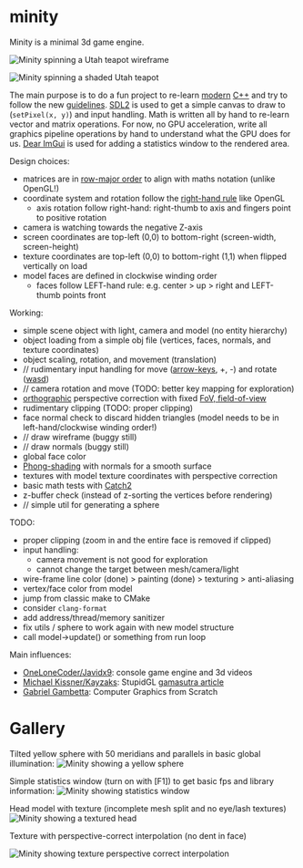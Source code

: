 # minity
Minity is a minimal 3d game engine.

![Minity spinning a Utah teapot wireframe](./doc/img/minity-utah-teapot.png "Minity spinning a Utah teapot wireframe")

![Minity spinning a shaded Utah teapot](./doc/img/minity-utah-teapot-shaded.png "Minity spinning a shaded Utah teapot")

The main purpose is to do a fun project to re-learn [modern](https://docs.microsoft.com/en-us/cpp/cpp/welcome-back-to-cpp-modern-cpp?view=vs-2019) [C++](https://isocpp.org/) and try to follow the new [guidelines](http://isocpp.github.io/CppCoreGuidelines/CppCoreGuidelines). [SDL2](https://www.libsdl.org/) is used to get a simple canvas to draw to (`setPixel(x, y)`) and input handling. Math is written all by hand to re-learn vector and matrix operations. For now, no GPU acceleration, write all graphics pipeline operations by hand to understand what the GPU does for us. [Dear ImGui](https://github.com/ocornut/imgui) is used for adding a statistics window to the rendered area.

Design choices:
 * matrices are in [row-major order](https://en.wikipedia.org/wiki/Row-_and_column-major_order) to align with maths notation (unlike OpenGL!)
 * coordinate system and rotation follow the [right-hand rule](https://en.wikipedia.org/wiki/Cartesian_coordinate_system) like OpenGL
   * axis rotation follow right-hand: right-thumb to axis and fingers point to positive rotation
 * camera is watching towards the negative Z-axis
 * screen coordinates are top-left (0,0) to bottom-right (screen-width, screen-height)
 * texture coordinates are top-left (0,0) to bottom-right (1,1) when flipped vertically on load
 * model faces are defined in clockwise winding order
   * faces follow LEFT-hand rule: e.g. center > up > right and LEFT-thumb points front

Working:
 * simple scene object with light, camera and model (no entity hierarchy)
 * object loading from a simple obj file (vertices, faces, normals, and texture coordinates)
 * object scaling, rotation, and movement (translation)
 * // rudimentary input handling for move ([arrow-keys](https://en.wikipedia.org/wiki/Arrow_keys), +, -) and rotate ([wasd](https://en.wikipedia.org/wiki/Arrow_keys#WASD_keys))
 * // camera rotation and move (TODO: better key mapping for exploration)
 * [orthographic](https://en.wikipedia.org/wiki/Orthographic_projection) perspective correction with fixed [FoV, field-of-view](https://en.wikipedia.org/wiki/Angle_of_view)
 * rudimentary clipping (TODO: proper clipping)
 * face normal check to discard hidden triangles (model needs to be in left-hand/clockwise winding order!)
 * // draw wireframe (buggy still)
 * // draw normals (buggy still)
 * global face color
 * [Phong-shading](https://en.wikipedia.org/wiki/Phong_shading) with normals for a smooth surface
 * textures with model texture coordinates with perspective correction
 * basic math tests with [Catch2](https://github.com/catchorg/Catch2)
 * z-buffer check (instead of z-sorting the vertices before rendering)
 * // simple util for generating a sphere

TODO:
 * proper clipping (zoom in and the entire face is removed if clipped)
 * input handling:
   * camera movement is not good for exploration
   * cannot change the target between mesh/camera/light
 * wire-frame line color (done) > painting (done) > texturing > anti-aliasing
 * vertex/face color from model
 * jump from classic make to CMake
 * consider `clang-format`
 * add address/thread/memory sanitizer
 * fix utils / sphere to work again with new model structure
 * call model->update() or something from run loop

Main influences:
 * [OneLoneCoder/Javidx9](https://github.com/OneLoneCoder): console game engine and 3d videos
 * [Michael Kissner/Kayzaks](https://github.com/Kayzaks): StupidGL [gamasutra article](https://gamasutra.com/blogs/MichaelKissner/20160112/263097/Writing_a_Game_Engine_from_Scratch__Part_4_Graphics_Library.php)
 * [Gabriel Gambetta](https://gabrielgambetta.com/computer-graphics-from-scratch/): Computer Graphics from Scratch
# Gallery

Tilted yellow sphere with 50 meridians and parallels in basic global illumination:
![Minity showing a yellow sphere](./doc/img/minity-50-50-yellow-sphere.png "Minity showing a yellow sphere")

Simple statistics window (turn on with [F1]) to get basic fps and library information:
![Minity showing statistics window](./doc/img/minity-stats-window.png "Minity showing statistics window")

Head model with texture (incomplete mesh split and no eye/lash textures)
![Minity showing a textured head](./doc/img/minity-head-with-texture.png "Minity showing a head with texture")

Texture with perspective-correct interpolation (no dent in face)

![Minity showing texture perspective correct interpolation](./doc/img/texture_with_perspective_correction.png "Minity showing texture perspective correct interpolation")
